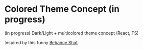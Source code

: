# Colored Theme Concept (in progress)
(in progress) Dark/Light + multicolored theme concept (React, TS)

Inspired by this funny [Behance Shot](https://www.behance.net/gallery/155535263/Toxiccity-UI-Dashboard)

